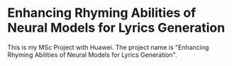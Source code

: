 # Enhancing Rhyming Abilities of Neural Models for Lyrics Generation
This is my MSc Project with Huawei. The project name is "Enhancing Rhyming Abilities of Neural Models for Lyrics Generation".
